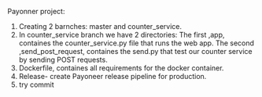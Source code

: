 Payonner project:
1. Creating 2 barnches: master and counter_service.
2. In counter_service branch we have 2 directories:
        The first ,app, containes the counter_service.py file that runs the web app.
        The second ,send_post_request, containes the send.py that test our counter service by sending POST requests.
3. Dockerfile, containes all requirements for the docker container.
4. Release- create Payoneer release pipeline for production.
5. try commit
